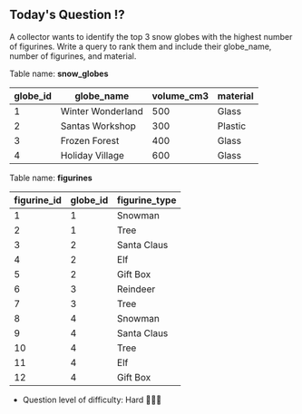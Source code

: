 ## Today's Question ⁉️

A collector wants to identify the top 3 snow globes with the highest number of figurines. Write a query to rank them and include their globe_name, number of figurines, and material.

Table name: **snow_globes**

| globe_id | globe_name        | volume_cm3 | material |
|----------|-------------------|------------|----------|
| 1        | Winter Wonderland | 500        | Glass    |
| 2        | Santas Workshop   | 300        | Plastic  |
| 3        | Frozen Forest     | 400        | Glass    |
| 4        | Holiday Village   | 600        | Glass    |

Table name: **figurines**

| figurine_id | globe_id | figurine_type |
|-------------|----------|----------------|
| 1           | 1        | Snowman        |
| 2           | 1        | Tree           |
| 3           | 2        | Santa Claus    |
| 4           | 2        | Elf            |
| 5           | 2        | Gift Box       |
| 6           | 3        | Reindeer       |
| 7           | 3        | Tree           |
| 8           | 4        | Snowman        |
| 9           | 4        | Santa Claus    |
| 10          | 4        | Tree           |
| 11          | 4        | Elf            |
| 12          | 4        | Gift Box       |

- Question level of difficulty: Hard 🎅🎅🎅
